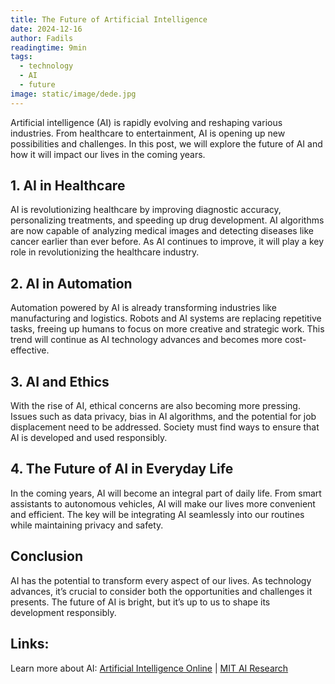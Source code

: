 ```yaml
---
title: The Future of Artificial Intelligence
date: 2024-12-16
author: Fadils
readingtime: 9min
tags:
  - technology
  - AI
  - future
image: static/image/dede.jpg
---
```

Artificial intelligence (AI) is rapidly evolving and reshaping various industries. From healthcare to entertainment, AI is opening up new possibilities and challenges. In this post, we will explore the future of AI and how it will impact our lives in the coming years.

## 1. AI in Healthcare

AI is revolutionizing healthcare by improving diagnostic accuracy, personalizing treatments, and speeding up drug development. AI algorithms are now capable of analyzing medical images and detecting diseases like cancer earlier than ever before. As AI continues to improve, it will play a key role in revolutionizing the healthcare industry.

## 2. AI in Automation

Automation powered by AI is already transforming industries like manufacturing and logistics. Robots and AI systems are replacing repetitive tasks, freeing up humans to focus on more creative and strategic work. This trend will continue as AI technology advances and becomes more cost-effective.

## 3. AI and Ethics

With the rise of AI, ethical concerns are also becoming more pressing. Issues such as data privacy, bias in AI algorithms, and the potential for job displacement need to be addressed. Society must find ways to ensure that AI is developed and used responsibly.

## 4. The Future of AI in Everyday Life

In the coming years, AI will become an integral part of daily life. From smart assistants to autonomous vehicles, AI will make our lives more convenient and efficient. The key will be integrating AI seamlessly into our routines while maintaining privacy and safety.

## Conclusion

AI has the potential to transform every aspect of our lives. As technology advances, it’s crucial to consider both the opportunities and challenges it presents. The future of AI is bright, but it’s up to us to shape its development responsibly.

## Links:

Learn more about AI: [Artificial Intelligence Online](https://www.artificialintelligence-online.com) | [MIT AI Research](https://www.csail.mit.edu)
